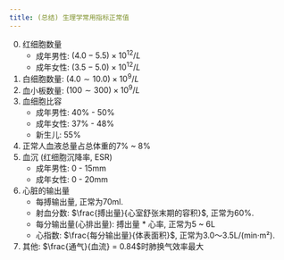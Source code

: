 ```yaml
---
title: (总结) 生理学常用指标正常值
---
```


0. 红细胞数量
    - 成年男性: $(4.0-5.5) \times 10^{12}/L$
    - 成年女性: $(3.5-5.0) \times 10^{12}/L$
0. 白细胞数量: $(4.0 \sim 10.0) \times 10^9 /L$
0. 血小板数量: $(100 \sim 300) \times 10^9 /L$
0. 血细胞比容
    - 成年男性: 40% - 50%
    - 成年女性: 37% - 48%
    - 新生儿: 55%
0. 正常人血液总量占总体重的7% ~ 8%
0. 血沉 (红细胞沉降率, ESR)
    - 成年男性: 0 - 15mm
    - 成年女性: 0 - 20mm
0. 心脏的输出量
    - 每搏输出量, 正常为70ml.
    - 射血分数: $\frac{搏出量}{心室舒张末期的容积}$, 正常为60%.
    - 每分输出量(心排出量): 搏出量 * 心率, 正常为5 ~ 6L
    - 心指数: $\frac{每分输出量}{体表面积}$, 正常为3.0～3.5L/(min·m²).
0. 其他: $\frac{通气}{血流} = 0.84$时肺换气效率最大
